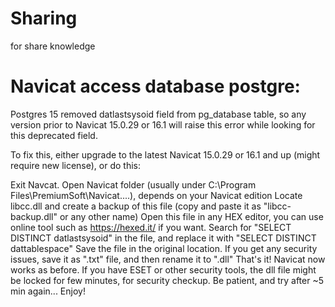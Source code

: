 # Sharing
for share knowledge


# Navicat access database postgre:

Postgres 15 removed datlastsysoid field from pg_database table, so any version prior to Navicat 15.0.29 or 16.1 will raise this error while looking for this deprecated field.

To fix this, either upgrade to the latest Navicat 15.0.29 or 16.1 and up (might require new license), or do this:

Exit Navcat.
Open Navicat folder (usually under C:\Program Files\PremiumSoft\Navicat....), depends on your Navicat edition
Locate libcc.dll and create a backup of this file (copy and paste it as "libcc-backup.dll" or any other name)
Open this file in any HEX editor, you can use online tool such as https://hexed.it/ if you want.
Search for "SELECT DISTINCT datlastsysoid" in the file, and replace it with "SELECT DISTINCT dattablespace"
Save the file in the original location. If you get any security issues, save it as ".txt" file, and then rename it to ".dll"
That's it! Navicat now works as before. If you have ESET or other security tools, the dll file might be locked for few minutes, for security checkup. Be patient, and try after ~5 min again...
Enjoy!
